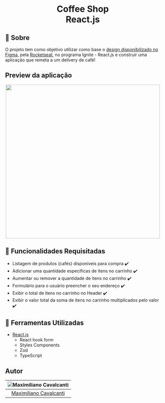 <h1 align="center" >
  <p>
    Coffee Shop<br>
    React.js<br>
  </p>
</h1>

## 📕 Sobre

O projeto tem como objetivo utilizar como base o [design disponibilizado no Figma](https://www.figma.com/file/qijAaads1PkQgrIwg73LeG/Coffee-Delivery-(Copy)?node-id=0%3A1),  pela [Rocketseat](https://www.rocketseat.com.br/), no programa Ignite - React.js e construir uma aplicação que remeta a um delivery de café!

## Preview da aplicação

<p align="center">
<img src="https://user-images.githubusercontent.com/95191637/189633221-2a4d8f6d-d66f-4b7c-a772-567a84c2ccea.png" width="500"/><br>
</p>


## 📝 Funcionalidades Requisitadas
- Listagem de produtos (cafés) disponíveis para compra ✔️
- Adicionar uma quantidade específicas de itens no carrinho ✔️
- Aumentar ou remover a quantidade de itens no carrinho ✔️
- Formulário para o usuário preencher o seu endereço ✔️
- Exibir o total de itens no carrinho no Header ✔️
- Exibir o valor total da soma de itens no carrinho multiplicados pelo valor ✔️

## 🔧 Ferramentas Utilizadas

- [React.js](https://reactjs.org/)
  - React hook form
  - Styles Components
  - Zod
  - TypeScript



## Autor

| ![Maximiliano Cavalcanti](https://avatars.githubusercontent.com/u/95191637?v=4&s=150)|
|:---------------------:|
|  [Maximiliano Cavalcanti](https://github.com/maxmcavalcanti/)   |

